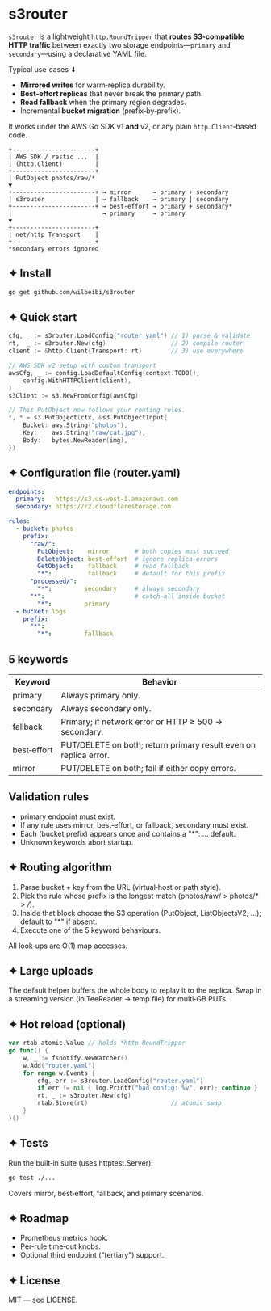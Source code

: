 # s3router

`s3router` is a lightweight `http.RoundTripper` that **routes S3‑compatible HTTP traffic** between exactly two storage endpoints—`primary` and `secondary`—using a declarative YAML file.

Typical use‑cases ⬇︎
* **Mirrored writes** for warm‑replica durability.
* **Best‑effort replicas** that never break the primary path.
* **Read fallback** when the primary region degrades.
* Incremental **bucket migration** (prefix‑by‑prefix).

It works under the AWS Go SDK v1 **and** v2, or any plain `http.Client`‑based code.

```
+-----------------------+
| AWS SDK / restic ...  |
| (http.Client)         |
+-----------------------+
│ PutObject photos/raw/*
▼
+-----------------------+ → mirror      → primary + secondary
| s3router              | → fallback    → primary │ secondary
+-----------------------+ → best-effort → primary + secondary*
│                         → primary     → primary
▼
+-----------------------+
| net/http Transport    |
+-----------------------+
*secondary errors ignored
```

## ✦ Install

```bash
go get github.com/wilbeibi/s3router
```

## ✦ Quick start

```go
cfg, _ := s3router.LoadConfig("router.yaml") // 1) parse & validate
rt,  _ := s3router.New(cfg)                  // 2) compile router
client := &http.Client{Transport: rt}        // 3) use everywhere

// AWS SDK v2 setup with custom transport
awsCfg, _ := config.LoadDefaultConfig(context.TODO(),
    config.WithHTTPClient(client),
)
s3Client := s3.NewFromConfig(awsCfg) 

// This PutObject now follows your routing rules.
*, * = s3.PutObject(ctx, &s3.PutObjectInput{
    Bucket: aws.String("photos"),
    Key:    aws.String("raw/cat.jpg"),
    Body:   bytes.NewReader(img),
})
```

## ✦ Configuration file (router.yaml)

```yaml
endpoints:
  primary:   https://s3.us‑west‑1.amazonaws.com
  secondary: https://r2.cloudflarestorage.com

rules:
  - bucket: photos
    prefix:
      "raw/":
        PutObject:    mirror       # both copies must succeed
        DeleteObject: best-effort  # ignore replica errors
        GetObject:    fallback     # read fallback
        "*":          fallback     # default for this prefix
      "processed/":
        "*":         secondary     # always secondary
      "*":                         # catch‑all inside bucket
        "*":         primary
  - bucket: logs
    prefix:
      "*":
        "*":         fallback
```

## 5 keywords

| Keyword     | Behavior                                                         |
| ----------- | ---------------------------------------------------------------- |
| primary     | Always primary only.                                             |
| secondary   | Always secondary only.                                           |
| fallback    | Primary; if network error or HTTP ≥ 500 → secondary.             |
| best‑effort | PUT/DELETE on both; return primary result even on replica error. |
| mirror      | PUT/DELETE on both; fail if either copy errors.                  |

## Validation rules

- primary endpoint must exist.
- If any rule uses mirror, best‑effort, or fallback, secondary must exist.
- Each (bucket,prefix) appears once and contains a "*": … default.
- Unknown keywords abort startup.

## ✦ Routing algorithm

1. Parse bucket + key from the URL (virtual‑host or path style).
2. Pick the rule whose prefix is the longest match (photos/raw/ > photos/* > */*).
3. Inside that block choose the S3 operation (PutObject, ListObjectsV2, …); default to "*" if absent.
4. Execute one of the 5 keyword behaviours.

All look‑ups are O(1) map accesses.

## ✦ Large uploads

The default helper buffers the whole body to replay it to the replica. Swap in a streaming version (io.TeeReader → temp file) for multi‑GB PUTs.

## ✦ Hot reload (optional)

```go
var rtab atomic.Value // holds *http.RoundTripper
go func() {
    w, _ := fsnotify.NewWatcher()
    w.Add("router.yaml")
    for range w.Events {
        cfg, err := s3router.LoadConfig("router.yaml")
        if err != nil { log.Printf("bad config: %v", err); continue }
        rt, _ := s3router.New(cfg)
        rtab.Store(rt)                       // atomic swap
    }
}()
```

## ✦ Tests

Run the built‑in suite (uses httptest.Server):

```bash
go test ./...
```

Covers mirror, best‑effort, fallback, and primary scenarios.

## ✦ Roadmap

- Prometheus metrics hook.
- Per‑rule time‑out knobs.
- Optional third endpoint ("tertiary") support.

## ✦ License

MIT — see LICENSE.
